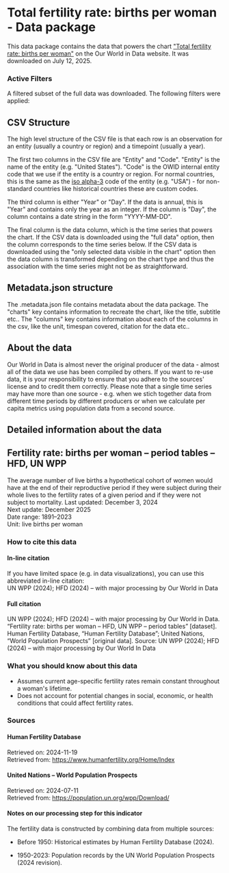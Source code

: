 # Total fertility rate: births per woman - Data package

This data package contains the data that powers the chart ["Total fertility rate: births per woman"](https://ourworldindata.org/grapher/children-born-per-woman?v=1&csvType=full&useColumnShortNames=false) on the Our World in Data website. It was downloaded on July 12, 2025.

### Active Filters

A filtered subset of the full data was downloaded. The following filters were applied:

## CSV Structure

The high level structure of the CSV file is that each row is an observation for an entity (usually a country or region) and a timepoint (usually a year).

The first two columns in the CSV file are "Entity" and "Code". "Entity" is the name of the entity (e.g. "United States"). "Code" is the OWID internal entity code that we use if the entity is a country or region. For normal countries, this is the same as the [iso alpha-3](https://en.wikipedia.org/wiki/ISO_3166-1_alpha-3) code of the entity (e.g. "USA") - for non-standard countries like historical countries these are custom codes.

The third column is either "Year" or "Day". If the data is annual, this is "Year" and contains only the year as an integer. If the column is "Day", the column contains a date string in the form "YYYY-MM-DD".

The final column is the data column, which is the time series that powers the chart. If the CSV data is downloaded using the "full data" option, then the column corresponds to the time series below. If the CSV data is downloaded using the "only selected data visible in the chart" option then the data column is transformed depending on the chart type and thus the association with the time series might not be as straightforward.

## Metadata.json structure

The .metadata.json file contains metadata about the data package. The "charts" key contains information to recreate the chart, like the title, subtitle etc.. The "columns" key contains information about each of the columns in the csv, like the unit, timespan covered, citation for the data etc..

## About the data

Our World in Data is almost never the original producer of the data - almost all of the data we use has been compiled by others. If you want to re-use data, it is your responsibility to ensure that you adhere to the sources' license and to credit them correctly. Please note that a single time series may have more than one source - e.g. when we stich together data from different time periods by different producers or when we calculate per capita metrics using population data from a second source.

## Detailed information about the data


## Fertility rate: births per woman – period tables – HFD, UN WPP
The average number of live births a hypothetical cohort of women would have at the end of their reproductive period if they were subject during their whole lives to the fertility rates of a given period and if they were not subject to mortality.
Last updated: December 3, 2024  
Next update: December 2025  
Date range: 1891–2023  
Unit: live births per woman  


### How to cite this data

#### In-line citation
If you have limited space (e.g. in data visualizations), you can use this abbreviated in-line citation:  
UN WPP (2024); HFD (2024) – with major processing by Our World in Data

#### Full citation
UN WPP (2024); HFD (2024) – with major processing by Our World in Data. “Fertility rate: births per woman – HFD, UN WPP – period tables” [dataset]. Human Fertility Database, “Human Fertility Database”; United Nations, “World Population Prospects” [original data].
Source: UN WPP (2024); HFD (2024) – with major processing by Our World In Data

### What you should know about this data
* Assumes current age-specific fertility rates remain constant throughout a woman's lifetime.
* Does not account for potential changes in social, economic, or health conditions that could affect fertility rates.

### Sources

#### Human Fertility Database
Retrieved on: 2024-11-19  
Retrieved from: https://www.humanfertility.org/Home/Index  

#### United Nations – World Population Prospects
Retrieved on: 2024-07-11  
Retrieved from: https://population.un.org/wpp/Download/  

#### Notes on our processing step for this indicator
The fertility data is constructed by combining data from multiple sources:

- Before 1950: Historical estimates by Human Fertility Database (2024).

- 1950-2023: Population records by the UN World Population Prospects (2024 revision).


    